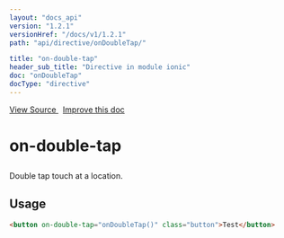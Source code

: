 ```yaml
---
layout: "docs_api"
version: "1.2.1"
versionHref: "/docs/v1/1.2.1"
path: "api/directive/onDoubleTap/"

title: "on-double-tap"
header_sub_title: "Directive in module ionic"
doc: "onDoubleTap"
docType: "directive"
---
```


<div class="improve-docs">
<a href='https://github.com/driftyco/ionic-v1/blob/master/js/angular/directive/gesture.js#L41'>
View Source
</a>
&nbsp;
<a href='http://github.com/driftyco/ionic/edit/1.x/js/angular/directive/gesture.js#L41'>
Improve this doc
</a>
</div>




<h1 class="api-title">

on-double-tap



</h1>





Double tap touch at a location.









<h2 id="usage">Usage</h2>

```html
<button on-double-tap="onDoubleTap()" class="button">Test</button>
```










